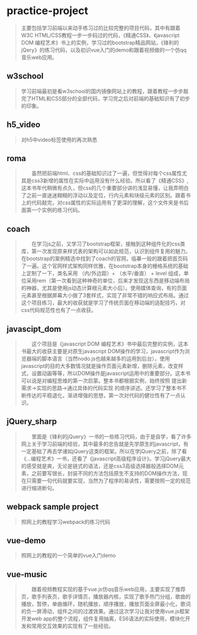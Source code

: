 # practice-project
> 主要包括学习前端以来动手练习过的比较完整的项目代码，其中有跟着W3C HTML/CSS教程一步一步码过的代码，《精通CSS》、《javascript DOM 编程艺术》书上的实例，学习过的bootstrap精品网站，《锋利的jQery》的练习代码，以及初识vue入门的demo和跟着视频做的一个仿qq音乐web应用。
  
## w3school
> 学习前端最初是看w3school的国内镜像网站上的教程，跟着教程一步步敲完了HTML和CSS部分的全部代码，学习完之后对前端的基础知识有了初步的印象。

## h5_video
> 对h5中video标签使用的再次熟悉

## roma
> &emsp;&emsp;虽然把前端html、css的基础知识过了一遍，但觉得对每个css属性尤其是css3新增的属性在实际中运用没有什么经验。所以看了《精通CSS》,这本书年代稍微有点久，但css的几个重要部分讲的浅显易懂，让我弄明白了之前一直迷迷糊糊的浮动以及定位，行内元素和块级元素的区别。跟着书上的代码敲完，对css属性的实际运用有了更深的理解，这个文件夹是书后面第一个实例的练习代码。

## coach
> &emsp;&emsp;在学习js之前，又学习了bootstrap框架，接触到这种组件化的css类库，第一次发现原来样式表的架构可以如此规范，认识到组件复用的魅力。在bootstrap的案例精选中找到了coach的官网，临摹一般的跟着把首页码了一遍。这个官网样式架构同样优雅，在bootstrap本身的栅格系统的基础上定制了一下，类名采用 （内/外边距）+ （水平/垂直） + level 组成，单位采用rem（第一次看到这种神奇的单位，后来才发现这东西是移动端布局的神器，尤其是使用js动态计算根元素大小后）。使用媒体查询，有的页面元素甚至根据屏幕大小做了3套样式，实现了非常不错的响应式布局。通过这个项目练习，最大的收获就是学习了传统页面在移动端的适配技巧，对css代码规范性也有了一点收获。

## javascipt_dom

> &emsp;&emsp;这个项目是《javascript DOM 编程艺术》书中最后完整的实例，这本书最大的收获主要是对原生javascript DOM操作的学习，javascript作为浏览器端的脚本语言（当然nodo.js也越来越多的运用到后台），使用javascript的目的大多数情况就是操作页面元素新增，删除元素，改变样式，设置动画等等，所以DOM操作是javascript运用中的重要部分。这本书可以说是对编程思维的第一次启蒙。整本书都根据实例，始终按照 提出新需求->实现的思路->通过具体的代码实现 的顺序讲述。还学习了整本书不断传达的平稳退化，渐进增强的思想，第一次对代码的健壮性有了一点认识。

## jQuery_sharp

> &emsp;&emsp;里面是《锋利的jQuery》一书的一些练习代码，由于是自学，看了许多网上关于学习前端的经验，其中最多的忠告就是先学原生的javascript，有一定基础了再去学诸如jQuery这类的框架。所以在学jQuery之前，除了看《...编程艺术》一书，还看了《javascript高级程序设计》。学习jQuery最大的感受就是爽，无论是链式的语法，还是css3高级选择器般选择DOM元素，之前要写很长，封装不同的方法包括原生不支持的DOM操作方法，现在只需要一句代码就要实现，当然为了程序的易读性，需要按照一定的规范进行缩进断句。

## webpack sample project

> 照网上的教程学习webpack的练习代码

## vue-demo

> 照网上的教程的一个简单的vue入门demo

## vue-music

> &emsp;&emsp;跟着视频教程实现的基于vue.js仿qq音乐web应用，主要实现了推荐页，歌手列表页，歌手详情页，播放器内核，实现了歌手热门分组，歌曲的播放，暂停，单曲循环，随机播放，顺序播放，播放页面全屏最小化，歌词的负一屏滑动，组件之间的过渡效果。通过这次学习让我对使用vue.js框架开发web app的整个流程，组件复用抽离，ES6语法的实际使用，模块化开发和常用交互效果的实现有了一些经验。
